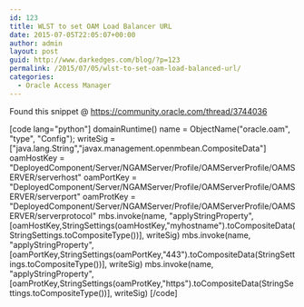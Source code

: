 ```yaml
---
id: 123
title: WLST to set OAM Load Balancer URL
date: 2015-07-05T22:05:07+00:00
author: admin
layout: post
guid: http://www.darkedges.com/blog/?p=123
permalink: /2015/07/05/wlst-to-set-oam-load-balanced-url/
categories:
  - Oracle Access Manager
---
```

Found this snippet @ <a href="https://community.oracle.com/thread/3744036">https://community.oracle.com/thread/3744036</a>

<!-- more --> 

[code lang="python"]
domainRuntime()
name = ObjectName(&quot;oracle.oam&quot;, &quot;type&quot;, &quot;Config&quot;);
writeSig = [&quot;java.lang.String&quot;,&quot;javax.management.openmbean.CompositeData&quot;]
oamHostKey = &quot;DeployedComponent/Server/NGAMServer/Profile/OAMServerProfile/OAMSERVER/serverhost&quot;
oamPortKey = &quot;DeployedComponent/Server/NGAMServer/Profile/OAMServerProfile/OAMSERVER/serverport&quot;
oamProtKey = &quot;DeployedComponent/Server/NGAMServer/Profile/OAMServerProfile/OAMSERVER/serverprotocol&quot;
mbs.invoke(name, &quot;applyStringProperty&quot;, [oamHostKey,StringSettings(oamHostKey,&quot;myhostname&quot;).toCompositeData(StringSettings.toCompositeType())], writeSig)
mbs.invoke(name, &quot;applyStringProperty&quot;, [oamPortKey,StringSettings(oamPortKey,&quot;443&quot;).toCompositeData(StringSettings.toCompositeType())], writeSig)
mbs.invoke(name, &quot;applyStringProperty&quot;, [oamProtKey,StringSettings(oamProtKey,&quot;https&quot;).toCompositeData(StringSettings.toCompositeType())], writeSig)
[/code]
